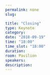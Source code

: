 ```yaml
---
permalink: none
slug:

title: "Closing"
type: Keynote
category:
date: "2018-09-19"
time: "18:00"
time_slot: "18:00"
duration:
room: Pavilion
speakers:
description:
---
```

